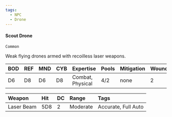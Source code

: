 ```yaml
---
tags:
  - NPC
  - Drone
---
```

#### Scout Drone
`Common`

Weak flying drones armed with recoilless laser weapons. 

| BOD | REF | MND | CYB | Expertise        | Pools | Mitigation | Wounds |
| :-- | :-- | :-- | :-- | :--------------- | :---- | :--------- | ------ |
| D6  | D8  | D6  | D8  | Combat, Physical | 4/2   | none       | 2      |

| Weapon     | Hit | DC  | Range    | Tags                |
| :--------- | :-- | :-- | :------- | :------------------ |
| Laser Beam | 5D8 | 2   | Moderate | Accurate, Full Auto |